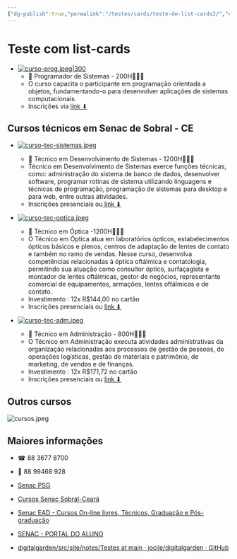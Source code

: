 ```yaml
---
{"dg-publish":true,"permalink":"/testes/cards/teste-de-list-cards2/","contentClasses":"list-cards","tags":["teste/naofunciona"],"updated":"2025-04-05T20:30:43.163-03:00"}
---
```



# Teste com list-cards

 - [![curso-prog.jpeg|300](/img/user/cursos/curso-prog.jpeg)](https://psg.ce.senac.br/oportunidade/programador-de-sistemas-2/)
   - 📢 Programador de Sistemas - 200H👨🏻‍💻
   - O curso capacita o participante em programação orientada a objetos, fundamentando-o para desenvolver aplicações de sistemas computacionais.
   - Inscrições via [link ⬇](https://psg.ce.senac.br/oportunidade/programador-de-sistemas-2/)

## ️️️️Cursos técnicos em Senac de Sobral - CE

 - [![curso-tec-sistemas.jpeg](/img/user/cursos/curso-tec-sistemas.jpeg)](https://cursos.ce.senac.br/produto/tecnico-em-desenvolvimento-de-sistemas-sobral-noite-2025-12-67/)
   - 📢 Técnico em Desenvolvimento de Sistemas - 1200H👨🏻‍💻
   - Técnico em Desenvolvimento de Sistemas exerce funções técnicas, como: administração do sistema de banco de dados, desenvolver software, programar rotinas de sistema utilizando linguagens e técnicas de programação, programação de sistemas para desktop e para web, entre outras atividades.
   - Inscrições presenciais ou[ link ⬇](https://cursos.ce.senac.br/produto/tecnico-em-desenvolvimento-de-sistemas-sobral-noite-2025-12-67/)

 - [![curso-tec-optica.jpeg](/img/user/cursos/curso-tec-optica.jpeg)](https://cursos.ce.senac.br/produto/tecnico-em-optica-sobral-noite-2025-12-64/)
   - 📢 Técnico em Óptica -1200H👩🏻‍⚕
   - O Técnico em Óptica atua em laboratórios ópticos, estabelecimentos ópticos básicos e plenos, centros de adaptação de lentes de contato e também no ramo de vendas. Nesse curso, desenvolva competências relacionadas à óptica oftálmica e contatologia, permitindo sua atuação como consultor óptico, surfaçagista e montador de lentes oftálmicas, gestor de negócios, representante comercial de equipamentos, armações, lentes oftálmicas e de contato. 
   - Investimento : 12x R$144,00 no cartão 
   - Inscrições presenciais ou [link ⬇](https://cursos.ce.senac.br/produto/tecnico-em-optica-sobral-noite-2025-12-64/)
- [![curso-tec-adm.jpeg](/img/user/cursos/curso-tec-adm.jpeg)](https://cursos.ce.senac.br/produto/tecnico-em-administracao-sobral-noite-2025-12-66/)
  - 📢 Técnico em Administração - 800H👨🏻‍💻
  - O Técnico em Administração executa atividades administrativas da organização relacionadas aos processos de gestão de pessoas, de operações logísticas, gestão de materiais e patrimônio, de marketing, de vendas e de finanças.
  - Investimento : 12x R$171,72 no cartão 
  - Inscrições presenciais ou [link ⬇](https://cursos.ce.senac.br/produto/tecnico-em-administracao-sobral-noite-2025-12-66/)

## Outros cursos

![cursos.jpeg](/img/user/cursos.jpeg)

## Maiores informações

 - ☎ 88 3677 8700
 - 📱 88 99468 928

 - [Senac PSG](https://psg.ce.senac.br/oportunidades/)
 - [Cursos Senac Sobral-Ceará](https://cursos.ce.senac.br/unidade/senac-sobral/)
 - [Senac EAD - Cursos On-line livres, Técnicos, Graduação e Pós-graduação](https://www.ead.senac.br/)
 - [SENAC - PORTAL DO ALUNO](https://cloud.plataforma.senac.br/senacportalaluno/#/login)
- [digitalgarden/src/site/notes/Testes at main · jocile/digitalgarden · GitHub](https://github.com/jocile/digitalgarden/tree/main/src/site/notes/Testes)
